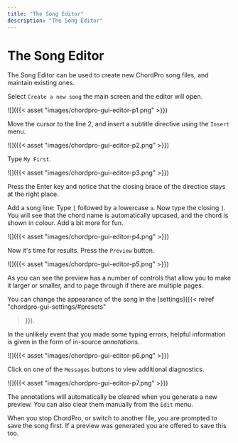 ```yaml
---
title: "The Song Editor"
description: "The Song Editor"
---
```


# The Song Editor

The Song Editor can be used to create new ChordPro song files, and
maintain existing ones.

Select `Create a new song` the main screen and the editor will open.

![]({{< asset "images/chordpro-gui-editor-p1.png" >}})

Move the cursor to the line 2, and insert a subtitle directive
using the `Insert` menu.

![]({{< asset "images/chordpro-gui-editor-p2.png" >}})

Type `My First`.

![]({{< asset "images/chordpro-gui-editor-p3.png" >}})

Press the Enter key and notice that the closing brace of the
directice stays at the right place.

Add a song line: Type `[` followed by a lowercase `a`. Now type the
closing `]`. You will see that the chord name is automatically
upcased, and the chord is shown in colour. Add a bit more for fun.

![]({{< asset "images/chordpro-gui-editor-p4.png" >}})

Now it's time for results. Press the `Preview` button.

![]({{< asset "images/chordpro-gui-editor-p5.png" >}})

As you can see the preview has a number of controls that allow you to
make it larger or smaller, and to page through if there are multiple
pages.

You can change the appearance of the
song in the [settings]({{< relref "chordpro-gui-settings/#presets"
>}}).

In the unlikely event that you made some typing errors, helpful
information is given in the form of in-source *annotations*.

![]({{< asset "images/chordpro-gui-editor-p6.png" >}})

Click on one of the `Messages` buttons to view additional diagnostics.

![]({{< asset "images/chordpro-gui-editor-p7.png" >}})

The annotations will automatically be cleared when you generate a new
preview. You can also clear them manually from the `Edit` menu.

When you stop ChordPro, or switch to another file, you are prompted to
save the song first. If a preview was generated you are offered to
save this too.
